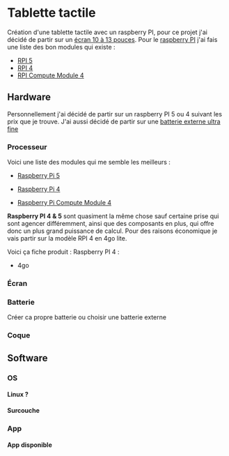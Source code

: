 # Tablette tactile
Création d'une tablette tactile avec un raspberry PI, pour ce projet j'ai décidé de partir sur un [écran 10 à 13 pouces](#écran).
Pour le [raspberry PI](#processeur) j'ai fais une liste des bon modules qui existe :
- [RPI 5](https://www.raspberrypi.com/products/raspberry-pi-5/)
- [RPI 4](https://www.raspberrypi.com/products/raspberry-pi-4-model-b/)
- [RPI Compute Module 4](https://www.raspberrypi.com/products/compute-module-4/)


## Hardware
Personnellement j'ai décidé de partir sur un raspberry PI 5 ou 4 suivant les prix que je trouve.
J'ai aussi décidé de partir sur une [batterie externe ultra fine](https://www.amazon.fr/TNTOR-Ultra-mince-Portable-Rapide-Facile-porter-Grande/dp/B07GT1WXCQ/ref=sr_1_5?__mk_fr_FR=%C3%85M%C3%85%C5%BD%C3%95%C3%91&crid=LFKKUSIZLG94&keywords=batterie%2Bportable%2Bextra%2Bfinie%2B10000mah&qid=1702895550&sprefix=batterie%2Bportable%2Bextre%2Bfinie%2B10000mah%2Caps%2C167&sr=8-5&th=1)


### Processeur
Voici une liste des modules qui me semble les meilleurs :

* [Raspberry Pi 5](https://www.raspberrypi.com/products/raspberry-pi-5/)

* [Raspberry Pi 4](https://www.raspberrypi.com/products/raspberry-pi-4-model-b/)

* [Raspberry Pi Compute Module 4](https://www.raspberrypi.com/products/compute-module-4/)

**Raspberry PI 4 & 5** sont quasiment la même chose sauf certaine prise qui sont agencer différemment, ainsi que des composants en plus, qui offre donc un plus grand puissance de calcul.
Pour des raisons économique je vais partir sur la modèle RPI 4 en 4go lite.

Voici ça fiche produit :
Raspberry PI 4 :
- 4go  





### Écran



### Batterie
Créer ca propre batterie ou choisir une batterie externe 


### Coque



## Software

### OS

#### Linux ?



#### Surcouche




### App

#### App disponible


